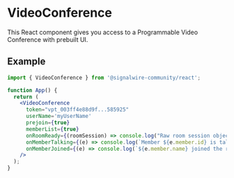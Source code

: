 # VideoConference

This React component gives you access to a Programmable Video Conference with prebuilt UI.

## Example

```jsx
import { VideoConference } from '@signalwire-community/react';

function App() {
  return (
    <VideoConference
      token="vpt_003ff4e88d9f...585925"
      userName='myUserName'
      prejoin={true}
      memberList={true}
      onRoomReady={(roomSession) => console.log("Raw room session object:", roomSession)}
      onMemberTalking={(e) => console.log(`Member ${e.member.id} is talking.`)}
      onMemberJoined={(e) => console.log(`${e.member.name} joined the room!`)}
    />
  );
}
```